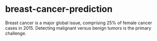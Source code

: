 # breast-cancer-prediction
Breast cancer is a major global issue, comprising 25% of female cancer cases in 2015. Detecting malignant versus benign tumors is the primary challenge.
